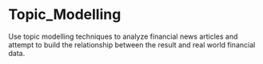 # Topic_Modelling
Use topic modelling techniques to analyze financial news articles and attempt to build the relationship between the result and real world financial data.
